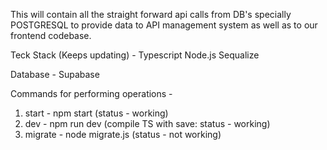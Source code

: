 This will contain all the straight forward api calls from DB's specially POSTGRESQL to provide data to API management system as well as to our frontend codebase.

Teck Stack (Keeps updating) - 
Typescript
Node.js
Sequalize

Database - 
Supabase 

Commands for performing operations - 

1. start - npm start (status - working)
2. dev - npm run dev (compile TS with save: status - working)
3. migrate - node migrate.js (status - not working)
